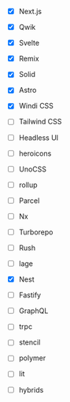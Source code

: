 - [x] Next.js
- [x] Qwik
- [x] Svelte
- [x] Remix
- [x] Solid
- [x] Astro

- [x] Windi CSS
- [ ] Tailwind CSS
- [ ] Headless UI
- [ ] heroicons
- [ ] UnoCSS

- [ ] rollup
- [ ] Parcel

- [ ] Nx
- [ ] Turborepo
- [ ] Rush
- [ ] lage

- [x] Nest
- [ ] Fastify

- [ ] GraphQL
- [ ] trpc

- [ ] stencil
- [ ] polymer
- [ ] lit
- [ ] hybrids

